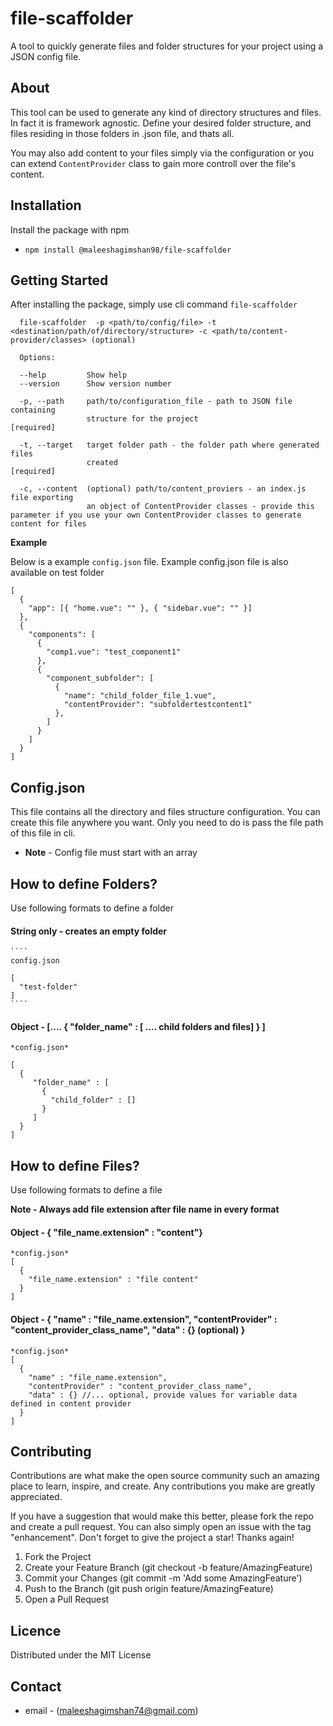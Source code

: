 # file-scaffolder
A tool to quickly generate files and folder structures for your project using a JSON config file.

## About

This tool can be used to generate any kind of directory structures and files. In fact it is framework agnostic.
Define your desired folder structure, and files residing in those folders in .json file, and thats all. 

You may also add content to your files simply via the configuration or you can extend `ContentProvider` class to gain more controll over the file's content.


## Installation

Install the package with npm

- `npm install @maleeshagimshan98/file-scaffolder `

## Getting Started

After installing the package, simply use cli command ```` file-scaffolder ````

```` 
  file-scaffolder  -p <path/to/config/file> -t <destination/path/of/directory/structure> -c <path/to/content-provider/classes> (optional)
  
  Options:
  
  --help         Show help                                             
  --version      Show version number                                   
  
  -p, --path     path/to/configuration_file - path to JSON file containing
                 structure for the project                            [required]
                 
  -t, --target   target folder path - the folder path where generated files
                 created                                              [required]
                 
  -c, --content  (optional) path/to/content_proviers - an index.js file exporting
                 an object of ContentProvider classes - provide this parameter if you use your own ContentProvider classes to generate content for files

````

**Example**

Below is a example ```` config.json ```` file.
Example config.json file is also available on test folder

````
[
  {
    "app": [{ "home.vue": "" }, { "sidebar.vue": "" }]
  },
  {
    "components": [
      {
        "comp1.vue": "test_component1"
      },
      {
        "component_subfolder": [
          {
            "name": "child_folder_file_1.vue",
            "contentProvider": "subfoldertestcontent1"
          },
        ]
      }
    ]
  }
]          
````

## Config.json

This file contains all the directory and files structure configuration. You can create this file anywhere you want. Only you need to do is pass the file path of this file in cli.

- **Note** - Config file must start with an array

## How to define Folders?

Use following formats to define a folder

#### String only - creates an empty folder
    
    ````  
    config.json
    
    [
      "test-folder"      
    ]    
    ````
#### Object   - [.... { "folder_name" : [ .... child folders and files] } ]
 
 ````
 *config.json*
 
 [
   {
      "folder_name" : [
        {
          "child_folder" : []
        }
      ]
   }
 ]
 
 ````

## How to define Files?

Use following formats to define a file

**Note - Always add file extension after file name in every format**

#### Object -  { "file_name.extension" : "content"}
````
*config.json*
[
  {
    "file_name.extension" : "file content"
  }
]
````

#### Object - { "name" : "file_name.extension", "contentProvider" : "content_provider_class_name", "data" : {} (optional) }
````
*config.json*
[
  {
    "name" : "file_name.extension",
    "contentProvider" : "content_provider_class_name",
    "data" : {} //... optional, provide values for variable data defined in content provider
  }
]

````






## Contributing

Contributions are what make the open source community such an amazing place to learn, inspire, and create. Any contributions you make are greatly appreciated.

If you have a suggestion that would make this better, please fork the repo and create a pull request. You can also simply open an issue with the tag "enhancement". Don't forget to give the project a star! Thanks again!

1. Fork the Project
2. Create your Feature Branch (git checkout -b feature/AmazingFeature)
3. Commit your Changes (git commit -m 'Add some AmazingFeature')
4. Push to the Branch (git push origin feature/AmazingFeature)
5. Open a Pull Request


## Licence
Distributed under the MIT License

## Contact

- email - (maleeshagimshan74@gmail.com)











